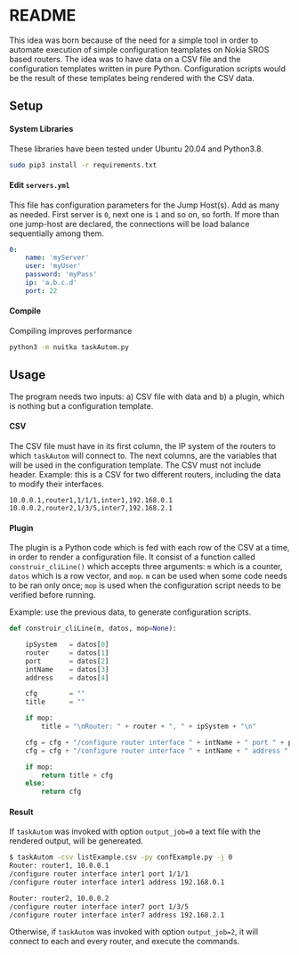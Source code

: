 # README #

This idea was born because of the need for a simple tool in order to automate execution of simple configuration teamplates on Nokia SROS based routers. The idea was to have data on a CSV file and the configuration templates written in pure Python. Configuration scripts would be the result of these templates being rendered with the CSV data.

## Setup ##

#### System Libraries
These libraries have been tested under Ubuntu 20.04 and Python3.8.

```bash
sudo pip3 install -r requirements.txt
```

#### Edit `servers.yml`
This file has configuration parameters for the Jump Host(s). Add as many as needed. First server is `0`, next one is `1` and so on, so forth. If more than one jump-host are declared, the connections will be load balance sequentially among them.

```yml
0:
    name: 'myServer'
    user: 'myUser'
    password: 'myPass'
    ip: 'a.b.c.d'
    port: 22
```

#### Compile
Compiling improves performance

```bash
python3 -m nuitka taskAutom.py
```

## Usage ##

The program needs two inputs: a) CSV file with data and b) a plugin, which is nothing but a configuration template.

#### CSV

The CSV file must have in its first column, the IP system of the routers to which `taskAutom` will connect to. The next columns, are the variables that will be used in the configuration template. The CSV must not include header.
Example: this is a CSV for two different routers, including the data to modify their interfaces.

```csv
10.0.0.1,router1,1/1/1,inter1,192.168.0.1
10.0.0.2,router2,1/3/5,inter7,192.168.2.1
```

#### Plugin

The plugin is a Python code which is fed with each row of the CSV at a time, in order to render a configuration file. It consist of a function called `construir_cliLine()` which accepts three arguments: `m` which is a counter, `datos` which is a row vector, and `mop`. `m` can be used when some code needs to be ran only once; `mop` is used when the configuration script needs to be verified before running.

Example: use the previous data, to generate configuration scripts.

```python
def construir_cliLine(m, datos, mop=None):

	ipSystem   = datos[0]
	router     = datos[1]
	port       = datos[2]
	intName    = datos[3]
	address    = datos[4]

	cfg        = ""
	title      = ""

	if mop:
		title = "\nRouter: " + router + ", " + ipSystem + "\n"

	cfg = cfg + "/configure router interface " + intName + " port " + port + "\n"
	cfg = cfg + "/configure router interface " + intName + " address " + address + "\n"

	if mop:
		return title + cfg
	else:
		return cfg
```

#### Result

If `taskAutom` was invoked with option `output_job=0` a text file with the rendered output, will be genereated.

```bash
$ taskAutom -csv listExample.csv -py confExample.py -j 0
Router: router1, 10.0.0.1
/configure router interface inter1 port 1/1/1
/configure router interface inter1 address 192.168.0.1

Router: router2, 10.0.0.2
/configure router interface inter7 port 1/3/5
/configure router interface inter7 address 192.168.2.1
```

Otherwise, if `taskAutom` was invoked with option `output_job=2`, it will connect to each and every router, and execute the commands.